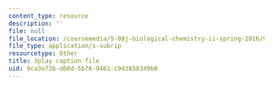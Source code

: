 ```yaml
---
content_type: resource
description: ''
file: null
file_location: /coursemedia/5-08j-biological-chemistry-ii-spring-2016/9ca3e72bd60d5b769461c943858349b0_j8ygU5VT8BQ.vtt
file_type: application/x-subrip
resourcetype: Other
title: 3play caption file
uid: 9ca3e72b-d60d-5b76-9461-c943858349b0
---
```

